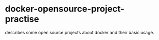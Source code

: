 # docker-opensource-project-practise
describes some open source projects about docker and their basic usage.
